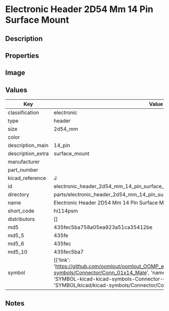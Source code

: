 # Electronic Header 2D54 Mm 14 Pin Surface Mount

## Description

## Properties


## Image


## Values

| Key | Value |
| --- | --- |
| classification | electronic |
| type | header |
| size | 2d54_mm |
| color |  |
| description_main | 14_pin |
| description_extra | surface_mount |
| manufacturer |  |
| part_number |  |
| kicad_reference | J |
| id | electronic_header_2d54_mm_14_pin_surface_mount |
| directory | parts/electronic_header_2d54_mm_14_pin_surface_mount |
| name | Electronic Header 2D54 Mm 14 Pin Surface Mount |
| short_code | hi114psm |
| distributors | [] |
| md5 | 435fec5ba758a05ea923a51ca35412be |
| md5_5 | 435fe |
| md5_6 | 435fec |
| md5_10 | 435fec5ba7 |
| symbol | [{'link': 'https://github.com/oomlout/oomlout_OOMP_eda_V2/tree/main/SYMBOL/kicad/kicad-symbols/Connector/Conn_01x14_Male', 'name': 'Connector : Conn_01x14_Male', 'id': 'SYMBOL-kicad-kicad-symbols-Connector-Conn_01x14_Male', 'directory': 'SYMBOL/kicad/kicad-symbols/Connector/Conn_01x14_Male/'}] |

## Notes

